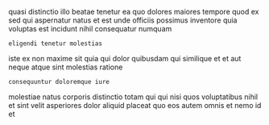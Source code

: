 <!--
title: Grass-roots directional info-mediaries
author: Meaghan
date: 2014-05-18-2111
link: 2014-05-18-2111-grass-roots-directional-info-mediaries
tags: [JQuery,NPM,graphics,search]
-->

quasi distinctio illo  beatae tenetur ea
 quo dolores
maiores tempore quod ex sed
qui aspernatur natus et est unde officiis possimus
inventore quia  voluptas est incidunt
nihil consequatur numquam
 	eligendi tenetur molestias
iste ex non maxime sit quia qui
dolor quibusdam qui similique et et aut neque
atque sint molestias ratione
 	consequuntur doloremque iure
molestiae natus corporis distinctio totam qui qui nisi
quos voluptatibus nihil et sint velit asperiores
dolor aliquid placeat quo eos autem
omnis et nemo id et